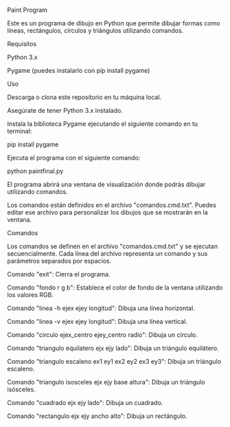 Paint Program

Este es un programa de dibujo en Python que permite dibujar formas como líneas, rectángulos, círculos y triángulos utilizando comandos.

Requisitos

Python 3.x

Pygame (puedes instalarlo con pip install pygame)

Uso

Descarga o clona este repositorio en tu máquina local.

Asegúrate de tener Python 3.x instalado.

Instala la biblioteca Pygame ejecutando el siguiente comando en tu terminal:

pip install pygame

Ejecuta el programa con el siguiente comando:

python paintfinal.py

El programa abrirá una ventana de visualización donde podrás dibujar utilizando comandos.

Los comandos están definidos en el archivo "comandos.cmd.txt". Puedes editar ese archivo para personalizar los dibujos que se mostrarán en la ventana.

Comandos

Los comandos se definen en el archivo "comandos.cmd.txt" y se ejecutan secuencialmente. Cada línea del archivo representa un comando y sus parámetros separados por espacios.


Comando "exit": Cierra el programa.

Comando "fondo r g b": Establece el color de fondo de la ventana utilizando los valores RGB.

Comando "linea -h ejex ejey longitud": Dibuja una línea horizontal.

Comando "linea -v ejex ejey longitud": Dibuja una línea vertical.

Comando "circulo ejex_centro ejey_centro radio": Dibuja un círculo.

Comando "triangulo equilatero ejx ejy lado": Dibuja un triángulo equilátero.

Comando "triangulo escaleno ex1 ey1 ex2 ey2 ex3 ey3": Dibuja un triángulo escaleno.

Comando "triangulo isosceles ejx ejy base altura": Dibuja un triángulo isósceles.

Comando "cuadrado ejx ejy lado": Dibuja un cuadrado.

Comando "rectangulo ejx ejy ancho alto": Dibuja un rectángulo.
